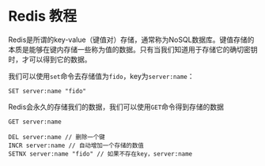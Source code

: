 # Redis 教程

Redis是所谓的key-value（键值对）存储，通常称为NoSQL数据库。键值存储的本质是能够在键内存储一些称为值的数据。只有当我们知道用于存储它的确切密钥时，才可以得到它的数据。

我们可以使用`set`命令去存储值为`fido`，key为`server:name`：

```redis
SET server:name "fido"
```

Redis会永久的存储我们的数据，我们可以使用`GET`命令得到存储的数据

```redis
GET server:name
```

```redis
DEL server:name // 删除一个键
INCR server:name // 自动增加一个存储的数值
SETNX server:name "fido" // 如果不存在key，server:name
```
